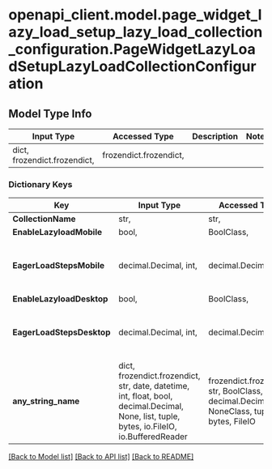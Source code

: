 # openapi_client.model.page_widget_lazy_load_setup_lazy_load_collection_configuration.PageWidgetLazyLoadSetupLazyLoadCollectionConfiguration

## Model Type Info
Input Type | Accessed Type | Description | Notes
------------ | ------------- | ------------- | -------------
dict, frozendict.frozendict,  | frozendict.frozendict,  |  | 

### Dictionary Keys
Key | Input Type | Accessed Type | Description | Notes
------------ | ------------- | ------------- | ------------- | -------------
**CollectionName** | str,  | str,  |  | [optional] 
**EnableLazyloadMobile** | bool,  | BoolClass,  |  | [optional] 
**EagerLoadStepsMobile** | decimal.Decimal, int,  | decimal.Decimal,  |  | [optional] value must be a 32 bit integer
**EnableLazyloadDesktop** | bool,  | BoolClass,  |  | [optional] 
**EagerLoadStepsDesktop** | decimal.Decimal, int,  | decimal.Decimal,  |  | [optional] value must be a 32 bit integer
**any_string_name** | dict, frozendict.frozendict, str, date, datetime, int, float, bool, decimal.Decimal, None, list, tuple, bytes, io.FileIO, io.BufferedReader | frozendict.frozendict, str, BoolClass, decimal.Decimal, NoneClass, tuple, bytes, FileIO | any string name can be used but the value must be the correct type | [optional]

[[Back to Model list]](../../README.md#documentation-for-models) [[Back to API list]](../../README.md#documentation-for-api-endpoints) [[Back to README]](../../README.md)

